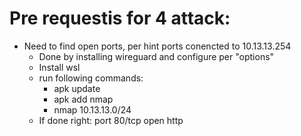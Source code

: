 # Pre requestis for 4 attack: 
- Need to find open ports, per hint ports conencted to 10.13.13.254
    - Done by installing wireguard and configure per "options"
    - Install wsl 
    - run following commands: 
      - apk update
      - apk add nmap
      - nmap 10.13.13.0/24
    - If done right: port 80/tcp open http 